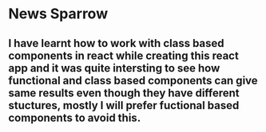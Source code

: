 # News Sparrow

## I have learnt how to work with class based components in react while creating this react app and it was quite intersting to see how functional and class based components can give same results even though they have different stuctures, mostly I will prefer fuctional based components to avoid this.
